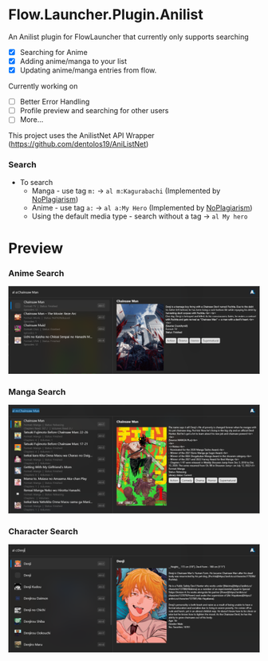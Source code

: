 # Flow.Launcher.Plugin.Anilist
An Anilist plugin for FlowLauncher that currently only supports searching

- [x] Searching for Anime
- [x] Adding anime/manga to your list
- [x] Updating anime/manga entries from flow.

Currently working on 
- [ ] Better Error Handling
- [ ] Profile preview and searching for other users
- [ ] More...

This project uses the AnilistNet API Wrapper (https://github.com/dentolos19/AniListNet)

### Search

- To search
  - Manga - use tag `m:` -> `al m:Kagurabachi` (Implemented by [NoPlagiarism](https://github.com/NoPlagiarism 'Awesome programmer'))
  - Anime - use tag `a:` -> `al a:My Hero` (Implemented by [NoPlagiarism](https://github.com/NoPlagiarism 'Awesome programmer'))
  - Using the default media type - search without a tag -> `al My hero`


# Preview
### Anime Search
![Presentation1.png](Assets/Presentation/Presentation1.png)

### Manga Search
![Presentation2.png](Assets/Presentation/Presentation2.png)

### Character Search
![Presentation3.png](Assets/Presentation/Presentation3.png)
